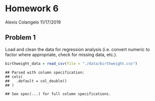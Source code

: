 Homework 6
================
Alexis Colangelo
11/17/2019

## Problem 1

Load and clean the data for regression analysis (i.e. convert numeric to
factor where appropriate, check for missing data, etc.).

``` r
birthweight_data = read_csv(file = "./data/birthweight.csv")
```

    ## Parsed with column specification:
    ## cols(
    ##   .default = col_double()
    ## )

    ## See spec(...) for full column specifications.

